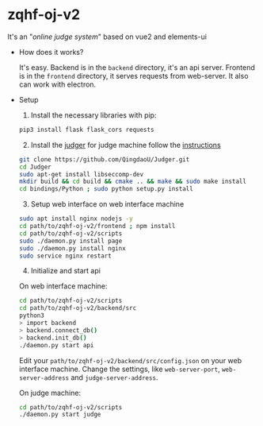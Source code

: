 # zqhf-oj-v2

It's an "*online judge system*" based on vue2 and elements-ui

- How does it works?
  
  It's easy.
  Backend is in the `backend` directory, it's an api server.
  Frontend is in the `frontend` directory, it serves requests from web-server.
  It also can work with electron.

- Setup

  1. Install the necessary libraries with pip:

  ```sh
  pip3 install flask flask_cors requests
  ``` 

  2. Install the [judger](https://github.com/QingdaoU/Judger) for judge machine follow the [instructions](https://opensource.qduoj.com/#/judger/api)

  ```sh
  git clone https://github.com/QingdaoU/Judger.git
  cd Judger
  sudo apt-get install libseccomp-dev
  mkdir build && cd build && cmake .. && make && sudo make install
  cd bindings/Python ; sudo python setup.py install
  ```

  3. Setup web interface on web interface machine

    ```sh
    sudo apt install nginx nodejs -y
    cd path/to/zqhf-oj-v2/frontend ; npm install
    cd path/to/zqhf-oj-v2/scripts 
    sudo ./daemon.py install page
    sudo ./daemon.py install nginx
    sudo service nginx restart
    ```

  4. Initialize and start api

    On web interface machine:

    ```sh
    cd path/to/zqhf-oj-v2/scripts
    cd path/to/zqhf-oj-v2/backend/src
    python3
    > import backend
    > backend.connect_db()
    > backend.init_db()
    ./daemon.py start api
    ```

    Edit your `path/to/zqhf-oj-v2/backend/src/config.json` on your web interface machine.
    Change the settings, like `web-server-port`, `web-server-address` and `judge-server-address`.

    On judge machine:

    ```sh
    cd path/to/zqhf-oj-v2/scripts
    ./daemon.py start judge
    ```

  